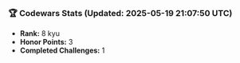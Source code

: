 ### 🏆 Codewars Stats (Updated: 2025-05-19 21:07:50 UTC)

- **Rank:** 8 kyu
- **Honor Points:** 3
- **Completed Challenges:** 1

